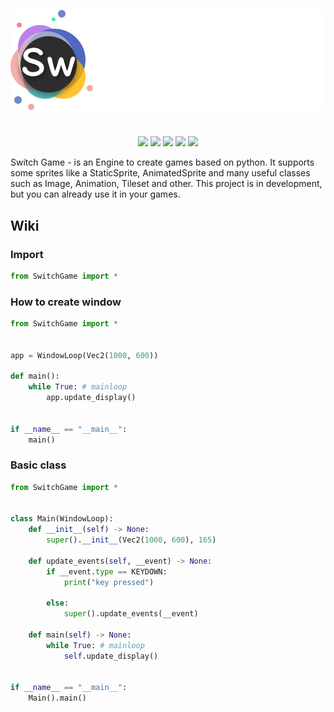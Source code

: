 <p align="center">
  <img src="assets/switch_logo.png"
</p>

<h1></h1>
<p align="center">

  <img src="https://img.shields.io/badge/version-v0.1.0-green">
  <img src="https://img.shields.io/github/license/chebupelka8/SwitchGame">
  <img src="https://img.shields.io/github/commit-activity/t/chebupelka8/SwitchGame"> 
  <img src="https://img.shields.io/github/stars/chebupelka8/SwitchGame">
  <img src="https://img.shields.io/github/watchers/chebupelka8/SwitchGame">
  
</p>

Switch Game - is an Engine to create games based on python. It supports some sprites like a StaticSprite, AnimatedSprite and many useful classes such as Image, Animation, Tileset and other. This project is in development, but you can already use it in your games. 

<h2>Wiki</h2>
<h3>Import</h3>

```python
from SwitchGame import *
```

<h3>How to create window</h3>

```python
from SwitchGame import *


app = WindowLoop(Vec2(1000, 600))

def main():
    while True: # mainloop
        app.update_display()


if __name__ == "__main__":
    main()
```

<h3>Basic class</h3>

```python
from SwitchGame import *


class Main(WindowLoop):
    def __init__(self) -> None:
        super().__init__(Vec2(1000, 600), 165)
    
    def update_events(self, __event) -> None:
        if __event.type == KEYDOWN:
            print("key pressed")

        else:
            super().update_events(__event)
    
    def main(self) -> None:
        while True: # mainloop
            self.update_display()


if __name__ == "__main__":
    Main().main()
```